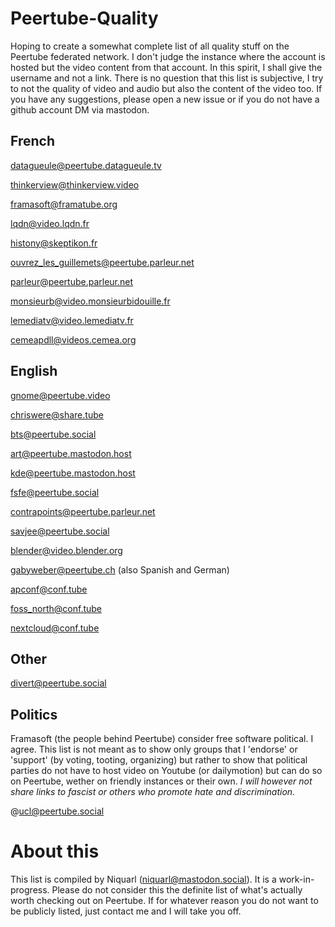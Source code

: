 # Peertube-Quality
Hoping to create a somewhat complete list of all quality stuff on the Peertube federated network. I don't judge the instance where the account is hosted but the video content from that account. In this spirit, I shall give the username and not a link. There is no question that this list is subjective, I try to not the quality of video and audio but also the content of the video too. If you have any suggestions, please open a new issue or if you do not have a github account DM via mastodon.
## French
datagueule@peertube.datagueule.tv

thinkerview@thinkerview.video

framasoft@framatube.org

lqdn@video.lqdn.fr

histony@skeptikon.fr

ouvrez_les_guillemets@peertube.parleur.net

parleur@peertube.parleur.net

monsieurb@video.monsieurbidouille.fr

lemediatv@video.lemediatv.fr

cemeapdll@videos.cemea.org
## English

gnome@peertube.video

chriswere@share.tube

bts@peertube.social

art@peertube.mastodon.host

kde@peertube.mastodon.host

fsfe@peertube.social

contrapoints@peertube.parleur.net

savjee@peertube.social

blender@video.blender.org

gabyweber@peertube.ch (also Spanish and German)

apconf@conf.tube

foss_north@conf.tube

nextcloud@conf.tube
## Other
divert@peertube.social
## Politics
Framasoft (the people behind Peertube) consider free software political. I agree. This list is not meant as to show only groups that I 'endorse' or 'support' (by voting, tooting, organizing) but rather to show that political parties do not have to host video on Youtube (or dailymotion) but can do so on Peertube, wether on friendly instances or their own. *I will however not share links to fascist or others who promote hate and discrimination.*

@ucl@peertube.social



# About this
This list is compiled by Niquarl (niquarl@mastodon.social). It is a work-in-progress. Please do not consider this the definite list of what's actually worth checking out on Peertube. If for whatever reason you do not want to be publicly listed, just contact me and I will take you off.
